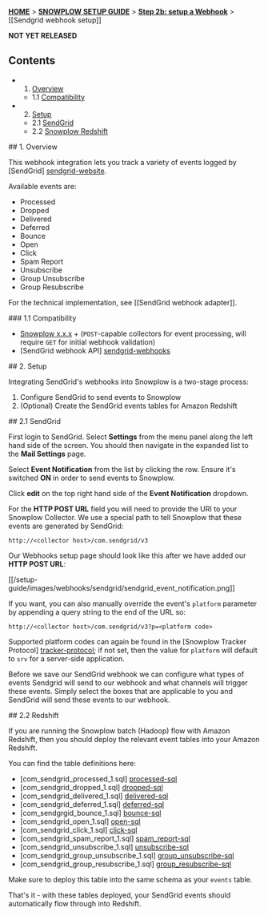<a name="top" />

[**HOME**](Home) > [**SNOWPLOW SETUP GUIDE**](Setting-up-Snowplow) > [**Step 2b: setup a Webhook**](Setting-up-a-webhook) > [[Sendgrid webhook setup]]

__NOT YET RELEASED__

## Contents

- 1. [Overview](#overview)
  - 1.1 [Compatibility](#compat)
- 2. [Setup](#setup)
  - 2.1 [SendGrid](#setup-sendgrid)
  - 2.2 [Snowplow Redshift](#setup-redshift)

<a name="overview" />
## 1. Overview

This webhook integration lets you track a variety of events logged by [SendGrid] [sendgrid-website].

Available events are:

- Processed
- Dropped
- Delivered
- Deferred
- Bounce
- Open
- Click
- Spam Report
- Unsubscribe
- Group Unsubscribe
- Group Resubscribe

For the technical implementation, see [[SendGrid webhook adapter]].

<a name="compat" />
### 1.1 Compatibility

* [Snowplow x.x.x][snowplow-x.x.x] + (`POST`-capable collectors for event processing, will require `GET` for initial webhook validation)
* [SendGrid webhook API] [sendgrid-webhooks]

<a name="setup" />
## 2. Setup

Integrating SendGrid's webhooks into Snowplow is a two-stage process:

1. Configure SendGrid to send events to Snowplow
2. (Optional) Create the SendGrid events tables for Amazon Redshift

<a name="setup-sendgrid" />
## 2.1 SendGrid

First login to SendGrid. Select **Settings** from the menu panel along the left hand side of the screen. You should then navigate in the expanded list to the
**Mail Settings** page.

Select **Event Notification** from the list by clicking the row. Ensure it's switched **ON** in order to send events to Snowplow.

Click **edit** on the top right hand side of the **Event Notification** dropdown.

For the **HTTP POST URL** field you will need to provide the URI to your Snowplow Collector.  We use a special path to tell Snowplow that these events are generated by SendGrid:

```
http://<collector host>/com.sendgrid/v3
```

Our Webhooks setup page should look like this after we have added our **HTTP POST URL**:

[[/setup-guide/images/webhooks/sendgrid/sendgrid_event_notification.png]]

If you want, you can also manually override the event's `platform` parameter by appending a query string to the end of the URL so:

```
http://<collector host>/com.sendgrid/v3?p=<platform code>
```

Supported platform codes can again be found in the [Snowplow Tracker Protocol] [tracker-protocol]; if not set, then the value for `platform` will default to `srv` for a server-side application.

Before we save our SendGrid webhook we can configure what types of events Sendgrid will send to our webhook and what channels will trigger these events.  Simply select the boxes that are applicable to you and SendGrid will send these events to our webhook.

<a name="setup-redshift" />
## 2.2 Redshift

If you are running the Snowplow batch (Hadoop) flow with Amazon Redshift, then you should deploy the relevant event tables into your Amazon Redshift.

You can find the table definitions here:

* [com_sendgrid_processed_1.sql] [processed-sql]
* [com_sendgrid_dropped_1.sql] [dropped-sql]                   
* [com_sendgrid_delivered_1.sql] [delivered-sql]                
* [com_sendgrid_deferred_1.sql] [deferred-sql]                  
* [com_sendgrgid_bounce_1.sql] [bounce-sql]                     
* [com_sendgrid_open_1.sql] [open-sql]                          
* [com_sendgrid_click_1.sql] [click-sql]                        
* [com_sendgrid_spam_report_1.sql] [spam_report-sql]            
* [com_sendgrid_unsubscribe_1.sql] [unsubscribe-sql]            
* [com_sendgrid_group_unsubscribe_1.sql] [group_unsubscribe-sql]
* [com_sendgrid_group_resubscribe_1.sql] [group_resubscribe-sql]

Make sure to deploy this table into the same schema as your `events` table.

That's it - with these tables deployed, your SendGrid events should automatically flow through into Redshift.

[sendgrid-website]: http://sendgrid.com/
[sendgrid-webhooks]: https://sendgrid.com/docs/API_Reference/Webhooks/index.html
[tracker-protocol]: https://github.com/snowplow/snowplow/wiki/snowplow-tracker-protocol#1-common-parameters-platform-and-event-independent


[sendgrid-adapter]: https://github.com/snowplow/snowplow/blob/master/3-enrich/scala-common-enrich/src/main/scala/com.snowplowanalytics.snowplow.enrich/common/adapters/registry/SendgridAdapter.scala
[snowplow-x.x.x]: https://github.com/snowplow/snowplow/releases

[processed-sql]: https://github.com/snowplow/snowplow/tree/master/4-storage/redshift-storage/sql/com.sendgrid/processed_1.sql
[dropped-sql]: https://github.com/snowplow/snowplow/tree/master/4-storage/redshift-storage/sql/com.sendgrid/dropped_1.sql
[delivered-sql]: https://github.com/snowplow/snowplow/tree/master/4-storage/redshift-storage/sql/com.sendgrid/delivered.sql
[deferred-sql]: https://github.com/snowplow/snowplow/tree/master/4-storage/redshift-storage/sql/com.sendgrid/deferred_1.sql
[bounce-sql]: https://github.com/snowplow/snowplow/tree/master/4-storage/redshift-storage/sql/com.sendgrid/bounce_1.sql
[open-sql]: https://github.com/snowplow/snowplow/tree/master/4-storage/redshift-storage/sql/com.sendgrid/open_1.sql
[click-sql]: https://github.com/snowplow/snowplow/tree/master/4-storage/redshift-storage/sql/com.sendgrid/click_1.sql
[spam_report-sql]: https://github.com/snowplow/snowplow/tree/master/4-storage/redshift-storage/sql/com.sendgrid/spam_report_1.sql
[unsubscribe-sql]: https://github.com/snowplow/snowplow/tree/master/4-storage/redshift-storage/sql/com.sendgrid/unsubscribe_1.sql
[unsubscribe-sql]: https://github.com/snowplow/snowplow/tree/master/4-storage/redshift-storage/sql/com.sendgrid/unsubscribe_1.sql
[group_unsubscribe-sql]: https://github.com/snowplow/snowplow/tree/master/4-storage/redshift-storage/sql/com.sendgrid/group_unsubscribe_1.sql
[group_resubscribe-sql]: https://github.com/snowplow/snowplow/tree/master/4-storage/redshift-storage/sql/com.sendgrid/group_resubscribe_1.sql

